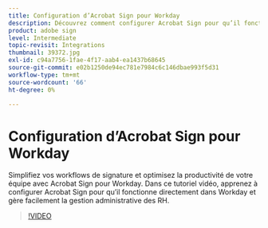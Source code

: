 ```yaml
---
title: Configuration d’Acrobat Sign pour Workday
description: Découvrez comment configurer Acrobat Sign pour qu’il fonctionne directement dans Workday afin de gérer facilement toutes vos tâches administratives liées aux RH
product: adobe sign
level: Intermediate
topic-revisit: Integrations
thumbnail: 39372.jpg
exl-id: c94a7756-1fae-4f17-aab4-ea1437b68645
source-git-commit: e02b1250de94ec781e7984c6c146dbae993f5d31
workflow-type: tm+mt
source-wordcount: '66'
ht-degree: 0%

---
```


# Configuration d’Acrobat Sign pour Workday

Simplifiez vos workflows de signature et optimisez la productivité de votre équipe avec Acrobat Sign pour Workday. Dans ce tutoriel vidéo, apprenez à configurer Acrobat Sign pour qu’il fonctionne directement dans Workday et gère facilement la gestion administrative des RH.

>[!VIDEO](https://video.tv.adobe.com/v/39372?hidetitle=true)
